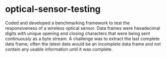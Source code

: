 # optical-sensor-testing
Coded and developed a benchmarking framework to test the responsiveness of a wireless optical sensor. Data frames were hexadecimal digits with unique opening and closing characters that were being sent continuously as a byte stream. A challenge was to extract the last complete data frame; often the latest data would be an incomplete data frame and not contain any usable information until it was complete.
